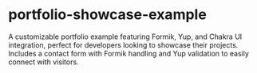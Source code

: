 # portfolio-showcase-example
A customizable portfolio example featuring Formik, Yup, and Chakra UI integration, perfect for developers looking to showcase their projects. Includes a contact form with Formik handling and Yup validation to easily connect with visitors.
